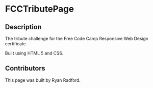 # FCCTributePage

## Description

<p>The tribute challenge for the Free Code Camp Responsive Web Design certificate. <p>
<p>Built using HTML 5 and CSS.<p>

## Contributors

<p> This page was built by Ryan Radford.<p>